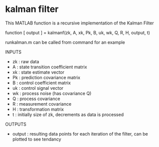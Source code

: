 # kalman filter
This MATLAB function is a recursive implementation of the Kalman Filter

function [ output ] = kalmanf(zk, A, xk, Pk, B, uk, wk, Q, R, H, output, t)

runkalman.m can be called from command for an example

INPUTS
* zk : raw data
* A : state transition coefficient matrix
* xk : state estimate vector
* Pk : prediction covariance matrix
* B : control coefficient matrix
* uk : control signal vector
* wk : process noise (has covariance Q)
* Q : process covariance
* R : measurement covariance
* H :  transformation matrix
* t : initially size of zk, decrements as data is processed

OUTPUTS

* output : resulting data points for each iteration of the filter, can be plotted to see tendancy
